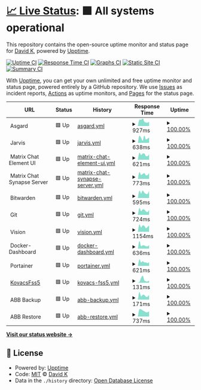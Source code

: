 # [📈 Live Status](https://mrdavidkovacs.github.io/status): <!--live status--> **🟩 All systems operational**

This repository contains the open-source uptime monitor and status page for [David K](https://mrdavidkovacs.github.io/status), powered by [Upptime](https://github.com/upptime/upptime).

[![Uptime CI](https://github.com/mrdavidkovacs/status/workflows/Uptime%20CI/badge.svg)](https://github.com/mrdavidkovacs/status/actions?query=workflow%3A%22Uptime+CI%22)
[![Response Time CI](https://github.com/mrdavidkovacs/status/workflows/Response%20Time%20CI/badge.svg)](https://github.com/mrdavidkovacs/status/actions?query=workflow%3A%22Response+Time+CI%22)
[![Graphs CI](https://github.com/mrdavidkovacs/status/workflows/Graphs%20CI/badge.svg)](https://github.com/mrdavidkovacs/status/actions?query=workflow%3A%22Graphs+CI%22)
[![Static Site CI](https://github.com/mrdavidkovacs/status/workflows/Static%20Site%20CI/badge.svg)](https://github.com/mrdavidkovacs/status/actions?query=workflow%3A%22Static+Site+CI%22)
[![Summary CI](https://github.com/mrdavidkovacs/status/workflows/Summary%20CI/badge.svg)](https://github.com/mrdavidkovacs/status/actions?query=workflow%3A%22Summary+CI%22)

With [Upptime](https://upptime.js.org), you can get your own unlimited and free uptime monitor and status page, powered entirely by a GitHub repository. We use [Issues](https://github.com/mrdavidkovacs/status/issues) as incident reports, [Actions](https://github.com/mrdavidkovacs/status/actions) as uptime monitors, and [Pages](https://mrdavidkovacs.github.io/status) for the status page.

<!--start: status pages-->
<!-- This summary is generated by Upptime (https://github.com/upptime/upptime) -->
<!-- Do not edit this manually, your changes will be overwritten -->
<!-- prettier-ignore -->
| URL | Status | History | Response Time | Uptime |
| --- | ------ | ------- | ------------- | ------ |
| <img alt="" src="https://www.synology.com/img/company/branding/synology_logo_variations2-4.jpg" height="13"> Asgard | 🟩 Up | [asgard.yml](https://github.com/mrdavidkovacs/status/commits/HEAD/history/asgard.yml) | <details><summary><img alt="Response time graph" src="./graphs/asgard/response-time-week.png" height="20"> 927ms</summary><br><a href="https://status.kovacs.pw/history/asgard"><img alt="Response time 1022" src="https://img.shields.io/endpoint?url=https%3A%2F%2Fraw.githubusercontent.com%2Fmrdavidkovacs%2Fstatus%2FHEAD%2Fapi%2Fasgard%2Fresponse-time.json"></a><br><a href="https://status.kovacs.pw/history/asgard"><img alt="24-hour response time 775" src="https://img.shields.io/endpoint?url=https%3A%2F%2Fraw.githubusercontent.com%2Fmrdavidkovacs%2Fstatus%2FHEAD%2Fapi%2Fasgard%2Fresponse-time-day.json"></a><br><a href="https://status.kovacs.pw/history/asgard"><img alt="7-day response time 927" src="https://img.shields.io/endpoint?url=https%3A%2F%2Fraw.githubusercontent.com%2Fmrdavidkovacs%2Fstatus%2FHEAD%2Fapi%2Fasgard%2Fresponse-time-week.json"></a><br><a href="https://status.kovacs.pw/history/asgard"><img alt="30-day response time 1240" src="https://img.shields.io/endpoint?url=https%3A%2F%2Fraw.githubusercontent.com%2Fmrdavidkovacs%2Fstatus%2FHEAD%2Fapi%2Fasgard%2Fresponse-time-month.json"></a><br><a href="https://status.kovacs.pw/history/asgard"><img alt="1-year response time 1022" src="https://img.shields.io/endpoint?url=https%3A%2F%2Fraw.githubusercontent.com%2Fmrdavidkovacs%2Fstatus%2FHEAD%2Fapi%2Fasgard%2Fresponse-time-year.json"></a></details> | <details><summary><a href="https://status.kovacs.pw/history/asgard">100.00%</a></summary><a href="https://status.kovacs.pw/history/asgard"><img alt="All-time uptime 99.80%" src="https://img.shields.io/endpoint?url=https%3A%2F%2Fraw.githubusercontent.com%2Fmrdavidkovacs%2Fstatus%2FHEAD%2Fapi%2Fasgard%2Fuptime.json"></a><br><a href="https://status.kovacs.pw/history/asgard"><img alt="24-hour uptime 100.00%" src="https://img.shields.io/endpoint?url=https%3A%2F%2Fraw.githubusercontent.com%2Fmrdavidkovacs%2Fstatus%2FHEAD%2Fapi%2Fasgard%2Fuptime-day.json"></a><br><a href="https://status.kovacs.pw/history/asgard"><img alt="7-day uptime 100.00%" src="https://img.shields.io/endpoint?url=https%3A%2F%2Fraw.githubusercontent.com%2Fmrdavidkovacs%2Fstatus%2FHEAD%2Fapi%2Fasgard%2Fuptime-week.json"></a><br><a href="https://status.kovacs.pw/history/asgard"><img alt="30-day uptime 99.87%" src="https://img.shields.io/endpoint?url=https%3A%2F%2Fraw.githubusercontent.com%2Fmrdavidkovacs%2Fstatus%2FHEAD%2Fapi%2Fasgard%2Fuptime-month.json"></a><br><a href="https://status.kovacs.pw/history/asgard"><img alt="1-year uptime 99.80%" src="https://img.shields.io/endpoint?url=https%3A%2F%2Fraw.githubusercontent.com%2Fmrdavidkovacs%2Fstatus%2FHEAD%2Fapi%2Fasgard%2Fuptime-year.json"></a></details>
| <img alt="" src="https://www.home-assistant.io/images/home-assistant-logo.svg" height="13"> Jarvis | 🟩 Up | [jarvis.yml](https://github.com/mrdavidkovacs/status/commits/HEAD/history/jarvis.yml) | <details><summary><img alt="Response time graph" src="./graphs/jarvis/response-time-week.png" height="20"> 638ms</summary><br><a href="https://status.kovacs.pw/history/jarvis"><img alt="Response time 677" src="https://img.shields.io/endpoint?url=https%3A%2F%2Fraw.githubusercontent.com%2Fmrdavidkovacs%2Fstatus%2FHEAD%2Fapi%2Fjarvis%2Fresponse-time.json"></a><br><a href="https://status.kovacs.pw/history/jarvis"><img alt="24-hour response time 682" src="https://img.shields.io/endpoint?url=https%3A%2F%2Fraw.githubusercontent.com%2Fmrdavidkovacs%2Fstatus%2FHEAD%2Fapi%2Fjarvis%2Fresponse-time-day.json"></a><br><a href="https://status.kovacs.pw/history/jarvis"><img alt="7-day response time 638" src="https://img.shields.io/endpoint?url=https%3A%2F%2Fraw.githubusercontent.com%2Fmrdavidkovacs%2Fstatus%2FHEAD%2Fapi%2Fjarvis%2Fresponse-time-week.json"></a><br><a href="https://status.kovacs.pw/history/jarvis"><img alt="30-day response time 804" src="https://img.shields.io/endpoint?url=https%3A%2F%2Fraw.githubusercontent.com%2Fmrdavidkovacs%2Fstatus%2FHEAD%2Fapi%2Fjarvis%2Fresponse-time-month.json"></a><br><a href="https://status.kovacs.pw/history/jarvis"><img alt="1-year response time 677" src="https://img.shields.io/endpoint?url=https%3A%2F%2Fraw.githubusercontent.com%2Fmrdavidkovacs%2Fstatus%2FHEAD%2Fapi%2Fjarvis%2Fresponse-time-year.json"></a></details> | <details><summary><a href="https://status.kovacs.pw/history/jarvis">100.00%</a></summary><a href="https://status.kovacs.pw/history/jarvis"><img alt="All-time uptime 99.68%" src="https://img.shields.io/endpoint?url=https%3A%2F%2Fraw.githubusercontent.com%2Fmrdavidkovacs%2Fstatus%2FHEAD%2Fapi%2Fjarvis%2Fuptime.json"></a><br><a href="https://status.kovacs.pw/history/jarvis"><img alt="24-hour uptime 100.00%" src="https://img.shields.io/endpoint?url=https%3A%2F%2Fraw.githubusercontent.com%2Fmrdavidkovacs%2Fstatus%2FHEAD%2Fapi%2Fjarvis%2Fuptime-day.json"></a><br><a href="https://status.kovacs.pw/history/jarvis"><img alt="7-day uptime 100.00%" src="https://img.shields.io/endpoint?url=https%3A%2F%2Fraw.githubusercontent.com%2Fmrdavidkovacs%2Fstatus%2FHEAD%2Fapi%2Fjarvis%2Fuptime-week.json"></a><br><a href="https://status.kovacs.pw/history/jarvis"><img alt="30-day uptime 99.84%" src="https://img.shields.io/endpoint?url=https%3A%2F%2Fraw.githubusercontent.com%2Fmrdavidkovacs%2Fstatus%2FHEAD%2Fapi%2Fjarvis%2Fuptime-month.json"></a><br><a href="https://status.kovacs.pw/history/jarvis"><img alt="1-year uptime 99.68%" src="https://img.shields.io/endpoint?url=https%3A%2F%2Fraw.githubusercontent.com%2Fmrdavidkovacs%2Fstatus%2FHEAD%2Fapi%2Fjarvis%2Fuptime-year.json"></a></details>
| <img alt="" src="https://avatars.githubusercontent.com/u/8418310" height="13"> Matrix Chat Element UI | 🟩 Up | [matrix-chat-element-ui.yml](https://github.com/mrdavidkovacs/status/commits/HEAD/history/matrix-chat-element-ui.yml) | <details><summary><img alt="Response time graph" src="./graphs/matrix-chat-element-ui/response-time-week.png" height="20"> 621ms</summary><br><a href="https://status.kovacs.pw/history/matrix-chat-element-ui"><img alt="Response time 593" src="https://img.shields.io/endpoint?url=https%3A%2F%2Fraw.githubusercontent.com%2Fmrdavidkovacs%2Fstatus%2FHEAD%2Fapi%2Fmatrix-chat-element-ui%2Fresponse-time.json"></a><br><a href="https://status.kovacs.pw/history/matrix-chat-element-ui"><img alt="24-hour response time 616" src="https://img.shields.io/endpoint?url=https%3A%2F%2Fraw.githubusercontent.com%2Fmrdavidkovacs%2Fstatus%2FHEAD%2Fapi%2Fmatrix-chat-element-ui%2Fresponse-time-day.json"></a><br><a href="https://status.kovacs.pw/history/matrix-chat-element-ui"><img alt="7-day response time 621" src="https://img.shields.io/endpoint?url=https%3A%2F%2Fraw.githubusercontent.com%2Fmrdavidkovacs%2Fstatus%2FHEAD%2Fapi%2Fmatrix-chat-element-ui%2Fresponse-time-week.json"></a><br><a href="https://status.kovacs.pw/history/matrix-chat-element-ui"><img alt="30-day response time 700" src="https://img.shields.io/endpoint?url=https%3A%2F%2Fraw.githubusercontent.com%2Fmrdavidkovacs%2Fstatus%2FHEAD%2Fapi%2Fmatrix-chat-element-ui%2Fresponse-time-month.json"></a><br><a href="https://status.kovacs.pw/history/matrix-chat-element-ui"><img alt="1-year response time 593" src="https://img.shields.io/endpoint?url=https%3A%2F%2Fraw.githubusercontent.com%2Fmrdavidkovacs%2Fstatus%2FHEAD%2Fapi%2Fmatrix-chat-element-ui%2Fresponse-time-year.json"></a></details> | <details><summary><a href="https://status.kovacs.pw/history/matrix-chat-element-ui">100.00%</a></summary><a href="https://status.kovacs.pw/history/matrix-chat-element-ui"><img alt="All-time uptime 99.74%" src="https://img.shields.io/endpoint?url=https%3A%2F%2Fraw.githubusercontent.com%2Fmrdavidkovacs%2Fstatus%2FHEAD%2Fapi%2Fmatrix-chat-element-ui%2Fuptime.json"></a><br><a href="https://status.kovacs.pw/history/matrix-chat-element-ui"><img alt="24-hour uptime 100.00%" src="https://img.shields.io/endpoint?url=https%3A%2F%2Fraw.githubusercontent.com%2Fmrdavidkovacs%2Fstatus%2FHEAD%2Fapi%2Fmatrix-chat-element-ui%2Fuptime-day.json"></a><br><a href="https://status.kovacs.pw/history/matrix-chat-element-ui"><img alt="7-day uptime 100.00%" src="https://img.shields.io/endpoint?url=https%3A%2F%2Fraw.githubusercontent.com%2Fmrdavidkovacs%2Fstatus%2FHEAD%2Fapi%2Fmatrix-chat-element-ui%2Fuptime-week.json"></a><br><a href="https://status.kovacs.pw/history/matrix-chat-element-ui"><img alt="30-day uptime 99.87%" src="https://img.shields.io/endpoint?url=https%3A%2F%2Fraw.githubusercontent.com%2Fmrdavidkovacs%2Fstatus%2FHEAD%2Fapi%2Fmatrix-chat-element-ui%2Fuptime-month.json"></a><br><a href="https://status.kovacs.pw/history/matrix-chat-element-ui"><img alt="1-year uptime 99.74%" src="https://img.shields.io/endpoint?url=https%3A%2F%2Fraw.githubusercontent.com%2Fmrdavidkovacs%2Fstatus%2FHEAD%2Fapi%2Fmatrix-chat-element-ui%2Fuptime-year.json"></a></details>
| <img alt="" src="https://avatars.githubusercontent.com/u/8418310" height="13"> Matrix Chat Synapse Server | 🟩 Up | [matrix-chat-synapse-server.yml](https://github.com/mrdavidkovacs/status/commits/HEAD/history/matrix-chat-synapse-server.yml) | <details><summary><img alt="Response time graph" src="./graphs/matrix-chat-synapse-server/response-time-week.png" height="20"> 773ms</summary><br><a href="https://status.kovacs.pw/history/matrix-chat-synapse-server"><img alt="Response time 739" src="https://img.shields.io/endpoint?url=https%3A%2F%2Fraw.githubusercontent.com%2Fmrdavidkovacs%2Fstatus%2FHEAD%2Fapi%2Fmatrix-chat-synapse-server%2Fresponse-time.json"></a><br><a href="https://status.kovacs.pw/history/matrix-chat-synapse-server"><img alt="24-hour response time 901" src="https://img.shields.io/endpoint?url=https%3A%2F%2Fraw.githubusercontent.com%2Fmrdavidkovacs%2Fstatus%2FHEAD%2Fapi%2Fmatrix-chat-synapse-server%2Fresponse-time-day.json"></a><br><a href="https://status.kovacs.pw/history/matrix-chat-synapse-server"><img alt="7-day response time 773" src="https://img.shields.io/endpoint?url=https%3A%2F%2Fraw.githubusercontent.com%2Fmrdavidkovacs%2Fstatus%2FHEAD%2Fapi%2Fmatrix-chat-synapse-server%2Fresponse-time-week.json"></a><br><a href="https://status.kovacs.pw/history/matrix-chat-synapse-server"><img alt="30-day response time 913" src="https://img.shields.io/endpoint?url=https%3A%2F%2Fraw.githubusercontent.com%2Fmrdavidkovacs%2Fstatus%2FHEAD%2Fapi%2Fmatrix-chat-synapse-server%2Fresponse-time-month.json"></a><br><a href="https://status.kovacs.pw/history/matrix-chat-synapse-server"><img alt="1-year response time 739" src="https://img.shields.io/endpoint?url=https%3A%2F%2Fraw.githubusercontent.com%2Fmrdavidkovacs%2Fstatus%2FHEAD%2Fapi%2Fmatrix-chat-synapse-server%2Fresponse-time-year.json"></a></details> | <details><summary><a href="https://status.kovacs.pw/history/matrix-chat-synapse-server">100.00%</a></summary><a href="https://status.kovacs.pw/history/matrix-chat-synapse-server"><img alt="All-time uptime 99.47%" src="https://img.shields.io/endpoint?url=https%3A%2F%2Fraw.githubusercontent.com%2Fmrdavidkovacs%2Fstatus%2FHEAD%2Fapi%2Fmatrix-chat-synapse-server%2Fuptime.json"></a><br><a href="https://status.kovacs.pw/history/matrix-chat-synapse-server"><img alt="24-hour uptime 100.00%" src="https://img.shields.io/endpoint?url=https%3A%2F%2Fraw.githubusercontent.com%2Fmrdavidkovacs%2Fstatus%2FHEAD%2Fapi%2Fmatrix-chat-synapse-server%2Fuptime-day.json"></a><br><a href="https://status.kovacs.pw/history/matrix-chat-synapse-server"><img alt="7-day uptime 100.00%" src="https://img.shields.io/endpoint?url=https%3A%2F%2Fraw.githubusercontent.com%2Fmrdavidkovacs%2Fstatus%2FHEAD%2Fapi%2Fmatrix-chat-synapse-server%2Fuptime-week.json"></a><br><a href="https://status.kovacs.pw/history/matrix-chat-synapse-server"><img alt="30-day uptime 99.87%" src="https://img.shields.io/endpoint?url=https%3A%2F%2Fraw.githubusercontent.com%2Fmrdavidkovacs%2Fstatus%2FHEAD%2Fapi%2Fmatrix-chat-synapse-server%2Fuptime-month.json"></a><br><a href="https://status.kovacs.pw/history/matrix-chat-synapse-server"><img alt="1-year uptime 99.47%" src="https://img.shields.io/endpoint?url=https%3A%2F%2Fraw.githubusercontent.com%2Fmrdavidkovacs%2Fstatus%2FHEAD%2Fapi%2Fmatrix-chat-synapse-server%2Fuptime-year.json"></a></details>
| <img alt="" src="https://cdn.icon-icons.com/icons2/2108/PNG/512/bitwarden_icon_130977.png" height="13"> Bitwarden | 🟩 Up | [bitwarden.yml](https://github.com/mrdavidkovacs/status/commits/HEAD/history/bitwarden.yml) | <details><summary><img alt="Response time graph" src="./graphs/bitwarden/response-time-week.png" height="20"> 595ms</summary><br><a href="https://status.kovacs.pw/history/bitwarden"><img alt="Response time 581" src="https://img.shields.io/endpoint?url=https%3A%2F%2Fraw.githubusercontent.com%2Fmrdavidkovacs%2Fstatus%2FHEAD%2Fapi%2Fbitwarden%2Fresponse-time.json"></a><br><a href="https://status.kovacs.pw/history/bitwarden"><img alt="24-hour response time 721" src="https://img.shields.io/endpoint?url=https%3A%2F%2Fraw.githubusercontent.com%2Fmrdavidkovacs%2Fstatus%2FHEAD%2Fapi%2Fbitwarden%2Fresponse-time-day.json"></a><br><a href="https://status.kovacs.pw/history/bitwarden"><img alt="7-day response time 595" src="https://img.shields.io/endpoint?url=https%3A%2F%2Fraw.githubusercontent.com%2Fmrdavidkovacs%2Fstatus%2FHEAD%2Fapi%2Fbitwarden%2Fresponse-time-week.json"></a><br><a href="https://status.kovacs.pw/history/bitwarden"><img alt="30-day response time 713" src="https://img.shields.io/endpoint?url=https%3A%2F%2Fraw.githubusercontent.com%2Fmrdavidkovacs%2Fstatus%2FHEAD%2Fapi%2Fbitwarden%2Fresponse-time-month.json"></a><br><a href="https://status.kovacs.pw/history/bitwarden"><img alt="1-year response time 581" src="https://img.shields.io/endpoint?url=https%3A%2F%2Fraw.githubusercontent.com%2Fmrdavidkovacs%2Fstatus%2FHEAD%2Fapi%2Fbitwarden%2Fresponse-time-year.json"></a></details> | <details><summary><a href="https://status.kovacs.pw/history/bitwarden">100.00%</a></summary><a href="https://status.kovacs.pw/history/bitwarden"><img alt="All-time uptime 99.74%" src="https://img.shields.io/endpoint?url=https%3A%2F%2Fraw.githubusercontent.com%2Fmrdavidkovacs%2Fstatus%2FHEAD%2Fapi%2Fbitwarden%2Fuptime.json"></a><br><a href="https://status.kovacs.pw/history/bitwarden"><img alt="24-hour uptime 100.00%" src="https://img.shields.io/endpoint?url=https%3A%2F%2Fraw.githubusercontent.com%2Fmrdavidkovacs%2Fstatus%2FHEAD%2Fapi%2Fbitwarden%2Fuptime-day.json"></a><br><a href="https://status.kovacs.pw/history/bitwarden"><img alt="7-day uptime 100.00%" src="https://img.shields.io/endpoint?url=https%3A%2F%2Fraw.githubusercontent.com%2Fmrdavidkovacs%2Fstatus%2FHEAD%2Fapi%2Fbitwarden%2Fuptime-week.json"></a><br><a href="https://status.kovacs.pw/history/bitwarden"><img alt="30-day uptime 99.87%" src="https://img.shields.io/endpoint?url=https%3A%2F%2Fraw.githubusercontent.com%2Fmrdavidkovacs%2Fstatus%2FHEAD%2Fapi%2Fbitwarden%2Fuptime-month.json"></a><br><a href="https://status.kovacs.pw/history/bitwarden"><img alt="1-year uptime 99.74%" src="https://img.shields.io/endpoint?url=https%3A%2F%2Fraw.githubusercontent.com%2Fmrdavidkovacs%2Fstatus%2FHEAD%2Fapi%2Fbitwarden%2Fuptime-year.json"></a></details>
| <img alt="" src="https://gitea.io/images/gitea.png" height="13"> Git | 🟩 Up | [git.yml](https://github.com/mrdavidkovacs/status/commits/HEAD/history/git.yml) | <details><summary><img alt="Response time graph" src="./graphs/git/response-time-week.png" height="20"> 724ms</summary><br><a href="https://status.kovacs.pw/history/git"><img alt="Response time 693" src="https://img.shields.io/endpoint?url=https%3A%2F%2Fraw.githubusercontent.com%2Fmrdavidkovacs%2Fstatus%2FHEAD%2Fapi%2Fgit%2Fresponse-time.json"></a><br><a href="https://status.kovacs.pw/history/git"><img alt="24-hour response time 747" src="https://img.shields.io/endpoint?url=https%3A%2F%2Fraw.githubusercontent.com%2Fmrdavidkovacs%2Fstatus%2FHEAD%2Fapi%2Fgit%2Fresponse-time-day.json"></a><br><a href="https://status.kovacs.pw/history/git"><img alt="7-day response time 724" src="https://img.shields.io/endpoint?url=https%3A%2F%2Fraw.githubusercontent.com%2Fmrdavidkovacs%2Fstatus%2FHEAD%2Fapi%2Fgit%2Fresponse-time-week.json"></a><br><a href="https://status.kovacs.pw/history/git"><img alt="30-day response time 818" src="https://img.shields.io/endpoint?url=https%3A%2F%2Fraw.githubusercontent.com%2Fmrdavidkovacs%2Fstatus%2FHEAD%2Fapi%2Fgit%2Fresponse-time-month.json"></a><br><a href="https://status.kovacs.pw/history/git"><img alt="1-year response time 693" src="https://img.shields.io/endpoint?url=https%3A%2F%2Fraw.githubusercontent.com%2Fmrdavidkovacs%2Fstatus%2FHEAD%2Fapi%2Fgit%2Fresponse-time-year.json"></a></details> | <details><summary><a href="https://status.kovacs.pw/history/git">100.00%</a></summary><a href="https://status.kovacs.pw/history/git"><img alt="All-time uptime 99.74%" src="https://img.shields.io/endpoint?url=https%3A%2F%2Fraw.githubusercontent.com%2Fmrdavidkovacs%2Fstatus%2FHEAD%2Fapi%2Fgit%2Fuptime.json"></a><br><a href="https://status.kovacs.pw/history/git"><img alt="24-hour uptime 100.00%" src="https://img.shields.io/endpoint?url=https%3A%2F%2Fraw.githubusercontent.com%2Fmrdavidkovacs%2Fstatus%2FHEAD%2Fapi%2Fgit%2Fuptime-day.json"></a><br><a href="https://status.kovacs.pw/history/git"><img alt="7-day uptime 100.00%" src="https://img.shields.io/endpoint?url=https%3A%2F%2Fraw.githubusercontent.com%2Fmrdavidkovacs%2Fstatus%2FHEAD%2Fapi%2Fgit%2Fuptime-week.json"></a><br><a href="https://status.kovacs.pw/history/git"><img alt="30-day uptime 99.87%" src="https://img.shields.io/endpoint?url=https%3A%2F%2Fraw.githubusercontent.com%2Fmrdavidkovacs%2Fstatus%2FHEAD%2Fapi%2Fgit%2Fuptime-month.json"></a><br><a href="https://status.kovacs.pw/history/git"><img alt="1-year uptime 99.74%" src="https://img.shields.io/endpoint?url=https%3A%2F%2Fraw.githubusercontent.com%2Fmrdavidkovacs%2Fstatus%2FHEAD%2Fapi%2Fgit%2Fuptime-year.json"></a></details>
| <img alt="" src="https://avatars.githubusercontent.com/u/5375661?s=200&v=4" height="13"> Vision | 🟩 Up | [vision.yml](https://github.com/mrdavidkovacs/status/commits/HEAD/history/vision.yml) | <details><summary><img alt="Response time graph" src="./graphs/vision/response-time-week.png" height="20"> 1154ms</summary><br><a href="https://status.kovacs.pw/history/vision"><img alt="Response time 736" src="https://img.shields.io/endpoint?url=https%3A%2F%2Fraw.githubusercontent.com%2Fmrdavidkovacs%2Fstatus%2FHEAD%2Fapi%2Fvision%2Fresponse-time.json"></a><br><a href="https://status.kovacs.pw/history/vision"><img alt="24-hour response time 1315" src="https://img.shields.io/endpoint?url=https%3A%2F%2Fraw.githubusercontent.com%2Fmrdavidkovacs%2Fstatus%2FHEAD%2Fapi%2Fvision%2Fresponse-time-day.json"></a><br><a href="https://status.kovacs.pw/history/vision"><img alt="7-day response time 1154" src="https://img.shields.io/endpoint?url=https%3A%2F%2Fraw.githubusercontent.com%2Fmrdavidkovacs%2Fstatus%2FHEAD%2Fapi%2Fvision%2Fresponse-time-week.json"></a><br><a href="https://status.kovacs.pw/history/vision"><img alt="30-day response time 1271" src="https://img.shields.io/endpoint?url=https%3A%2F%2Fraw.githubusercontent.com%2Fmrdavidkovacs%2Fstatus%2FHEAD%2Fapi%2Fvision%2Fresponse-time-month.json"></a><br><a href="https://status.kovacs.pw/history/vision"><img alt="1-year response time 736" src="https://img.shields.io/endpoint?url=https%3A%2F%2Fraw.githubusercontent.com%2Fmrdavidkovacs%2Fstatus%2FHEAD%2Fapi%2Fvision%2Fresponse-time-year.json"></a></details> | <details><summary><a href="https://status.kovacs.pw/history/vision">100.00%</a></summary><a href="https://status.kovacs.pw/history/vision"><img alt="All-time uptime 99.65%" src="https://img.shields.io/endpoint?url=https%3A%2F%2Fraw.githubusercontent.com%2Fmrdavidkovacs%2Fstatus%2FHEAD%2Fapi%2Fvision%2Fuptime.json"></a><br><a href="https://status.kovacs.pw/history/vision"><img alt="24-hour uptime 100.00%" src="https://img.shields.io/endpoint?url=https%3A%2F%2Fraw.githubusercontent.com%2Fmrdavidkovacs%2Fstatus%2FHEAD%2Fapi%2Fvision%2Fuptime-day.json"></a><br><a href="https://status.kovacs.pw/history/vision"><img alt="7-day uptime 100.00%" src="https://img.shields.io/endpoint?url=https%3A%2F%2Fraw.githubusercontent.com%2Fmrdavidkovacs%2Fstatus%2FHEAD%2Fapi%2Fvision%2Fuptime-week.json"></a><br><a href="https://status.kovacs.pw/history/vision"><img alt="30-day uptime 99.87%" src="https://img.shields.io/endpoint?url=https%3A%2F%2Fraw.githubusercontent.com%2Fmrdavidkovacs%2Fstatus%2FHEAD%2Fapi%2Fvision%2Fuptime-month.json"></a><br><a href="https://status.kovacs.pw/history/vision"><img alt="1-year uptime 99.65%" src="https://img.shields.io/endpoint?url=https%3A%2F%2Fraw.githubusercontent.com%2Fmrdavidkovacs%2Fstatus%2FHEAD%2Fapi%2Fvision%2Fuptime-year.json"></a></details>
| <img alt="" src="https://cdn.icon-icons.com/icons2/2389/PNG/512/docker_logo_icon_145331.png" height="13"> Docker-Dashboard | 🟩 Up | [docker-dashboard.yml](https://github.com/mrdavidkovacs/status/commits/HEAD/history/docker-dashboard.yml) | <details><summary><img alt="Response time graph" src="./graphs/docker-dashboard/response-time-week.png" height="20"> 636ms</summary><br><a href="https://status.kovacs.pw/history/docker-dashboard"><img alt="Response time 587" src="https://img.shields.io/endpoint?url=https%3A%2F%2Fraw.githubusercontent.com%2Fmrdavidkovacs%2Fstatus%2FHEAD%2Fapi%2Fdocker-dashboard%2Fresponse-time.json"></a><br><a href="https://status.kovacs.pw/history/docker-dashboard"><img alt="24-hour response time 620" src="https://img.shields.io/endpoint?url=https%3A%2F%2Fraw.githubusercontent.com%2Fmrdavidkovacs%2Fstatus%2FHEAD%2Fapi%2Fdocker-dashboard%2Fresponse-time-day.json"></a><br><a href="https://status.kovacs.pw/history/docker-dashboard"><img alt="7-day response time 636" src="https://img.shields.io/endpoint?url=https%3A%2F%2Fraw.githubusercontent.com%2Fmrdavidkovacs%2Fstatus%2FHEAD%2Fapi%2Fdocker-dashboard%2Fresponse-time-week.json"></a><br><a href="https://status.kovacs.pw/history/docker-dashboard"><img alt="30-day response time 666" src="https://img.shields.io/endpoint?url=https%3A%2F%2Fraw.githubusercontent.com%2Fmrdavidkovacs%2Fstatus%2FHEAD%2Fapi%2Fdocker-dashboard%2Fresponse-time-month.json"></a><br><a href="https://status.kovacs.pw/history/docker-dashboard"><img alt="1-year response time 587" src="https://img.shields.io/endpoint?url=https%3A%2F%2Fraw.githubusercontent.com%2Fmrdavidkovacs%2Fstatus%2FHEAD%2Fapi%2Fdocker-dashboard%2Fresponse-time-year.json"></a></details> | <details><summary><a href="https://status.kovacs.pw/history/docker-dashboard">100.00%</a></summary><a href="https://status.kovacs.pw/history/docker-dashboard"><img alt="All-time uptime 94.21%" src="https://img.shields.io/endpoint?url=https%3A%2F%2Fraw.githubusercontent.com%2Fmrdavidkovacs%2Fstatus%2FHEAD%2Fapi%2Fdocker-dashboard%2Fuptime.json"></a><br><a href="https://status.kovacs.pw/history/docker-dashboard"><img alt="24-hour uptime 100.00%" src="https://img.shields.io/endpoint?url=https%3A%2F%2Fraw.githubusercontent.com%2Fmrdavidkovacs%2Fstatus%2FHEAD%2Fapi%2Fdocker-dashboard%2Fuptime-day.json"></a><br><a href="https://status.kovacs.pw/history/docker-dashboard"><img alt="7-day uptime 100.00%" src="https://img.shields.io/endpoint?url=https%3A%2F%2Fraw.githubusercontent.com%2Fmrdavidkovacs%2Fstatus%2FHEAD%2Fapi%2Fdocker-dashboard%2Fuptime-week.json"></a><br><a href="https://status.kovacs.pw/history/docker-dashboard"><img alt="30-day uptime 99.87%" src="https://img.shields.io/endpoint?url=https%3A%2F%2Fraw.githubusercontent.com%2Fmrdavidkovacs%2Fstatus%2FHEAD%2Fapi%2Fdocker-dashboard%2Fuptime-month.json"></a><br><a href="https://status.kovacs.pw/history/docker-dashboard"><img alt="1-year uptime 94.21%" src="https://img.shields.io/endpoint?url=https%3A%2F%2Fraw.githubusercontent.com%2Fmrdavidkovacs%2Fstatus%2FHEAD%2Fapi%2Fdocker-dashboard%2Fuptime-year.json"></a></details>
| <img alt="" src="https://developer.asustor.com/uploadIcons/0020_999_1639454569_Portainer_ce_256.png" height="13"> Portainer | 🟩 Up | [portainer.yml](https://github.com/mrdavidkovacs/status/commits/HEAD/history/portainer.yml) | <details><summary><img alt="Response time graph" src="./graphs/portainer/response-time-week.png" height="20"> 621ms</summary><br><a href="https://status.kovacs.pw/history/portainer"><img alt="Response time 597" src="https://img.shields.io/endpoint?url=https%3A%2F%2Fraw.githubusercontent.com%2Fmrdavidkovacs%2Fstatus%2FHEAD%2Fapi%2Fportainer%2Fresponse-time.json"></a><br><a href="https://status.kovacs.pw/history/portainer"><img alt="24-hour response time 577" src="https://img.shields.io/endpoint?url=https%3A%2F%2Fraw.githubusercontent.com%2Fmrdavidkovacs%2Fstatus%2FHEAD%2Fapi%2Fportainer%2Fresponse-time-day.json"></a><br><a href="https://status.kovacs.pw/history/portainer"><img alt="7-day response time 621" src="https://img.shields.io/endpoint?url=https%3A%2F%2Fraw.githubusercontent.com%2Fmrdavidkovacs%2Fstatus%2FHEAD%2Fapi%2Fportainer%2Fresponse-time-week.json"></a><br><a href="https://status.kovacs.pw/history/portainer"><img alt="30-day response time 813" src="https://img.shields.io/endpoint?url=https%3A%2F%2Fraw.githubusercontent.com%2Fmrdavidkovacs%2Fstatus%2FHEAD%2Fapi%2Fportainer%2Fresponse-time-month.json"></a><br><a href="https://status.kovacs.pw/history/portainer"><img alt="1-year response time 597" src="https://img.shields.io/endpoint?url=https%3A%2F%2Fraw.githubusercontent.com%2Fmrdavidkovacs%2Fstatus%2FHEAD%2Fapi%2Fportainer%2Fresponse-time-year.json"></a></details> | <details><summary><a href="https://status.kovacs.pw/history/portainer">100.00%</a></summary><a href="https://status.kovacs.pw/history/portainer"><img alt="All-time uptime 99.75%" src="https://img.shields.io/endpoint?url=https%3A%2F%2Fraw.githubusercontent.com%2Fmrdavidkovacs%2Fstatus%2FHEAD%2Fapi%2Fportainer%2Fuptime.json"></a><br><a href="https://status.kovacs.pw/history/portainer"><img alt="24-hour uptime 100.00%" src="https://img.shields.io/endpoint?url=https%3A%2F%2Fraw.githubusercontent.com%2Fmrdavidkovacs%2Fstatus%2FHEAD%2Fapi%2Fportainer%2Fuptime-day.json"></a><br><a href="https://status.kovacs.pw/history/portainer"><img alt="7-day uptime 100.00%" src="https://img.shields.io/endpoint?url=https%3A%2F%2Fraw.githubusercontent.com%2Fmrdavidkovacs%2Fstatus%2FHEAD%2Fapi%2Fportainer%2Fuptime-week.json"></a><br><a href="https://status.kovacs.pw/history/portainer"><img alt="30-day uptime 99.88%" src="https://img.shields.io/endpoint?url=https%3A%2F%2Fraw.githubusercontent.com%2Fmrdavidkovacs%2Fstatus%2FHEAD%2Fapi%2Fportainer%2Fuptime-month.json"></a><br><a href="https://status.kovacs.pw/history/portainer"><img alt="1-year uptime 99.75%" src="https://img.shields.io/endpoint?url=https%3A%2F%2Fraw.githubusercontent.com%2Fmrdavidkovacs%2Fstatus%2FHEAD%2Fapi%2Fportainer%2Fuptime-year.json"></a></details>
| <img alt="" src="https://www.synology.com/img/company/branding/synology_logo_variations2-4.jpg" height="13"> [KovacsFss5](https://kovacs-fss5.quickconnect.to/) | 🟩 Up | [kovacs-fss5.yml](https://github.com/mrdavidkovacs/status/commits/HEAD/history/kovacs-fss5.yml) | <details><summary><img alt="Response time graph" src="./graphs/kovacs-fss5/response-time-week.png" height="20"> 131ms</summary><br><a href="https://status.kovacs.pw/history/kovacs-fss5"><img alt="Response time 139" src="https://img.shields.io/endpoint?url=https%3A%2F%2Fraw.githubusercontent.com%2Fmrdavidkovacs%2Fstatus%2FHEAD%2Fapi%2Fkovacs-fss5%2Fresponse-time.json"></a><br><a href="https://status.kovacs.pw/history/kovacs-fss5"><img alt="24-hour response time 99" src="https://img.shields.io/endpoint?url=https%3A%2F%2Fraw.githubusercontent.com%2Fmrdavidkovacs%2Fstatus%2FHEAD%2Fapi%2Fkovacs-fss5%2Fresponse-time-day.json"></a><br><a href="https://status.kovacs.pw/history/kovacs-fss5"><img alt="7-day response time 131" src="https://img.shields.io/endpoint?url=https%3A%2F%2Fraw.githubusercontent.com%2Fmrdavidkovacs%2Fstatus%2FHEAD%2Fapi%2Fkovacs-fss5%2Fresponse-time-week.json"></a><br><a href="https://status.kovacs.pw/history/kovacs-fss5"><img alt="30-day response time 145" src="https://img.shields.io/endpoint?url=https%3A%2F%2Fraw.githubusercontent.com%2Fmrdavidkovacs%2Fstatus%2FHEAD%2Fapi%2Fkovacs-fss5%2Fresponse-time-month.json"></a><br><a href="https://status.kovacs.pw/history/kovacs-fss5"><img alt="1-year response time 139" src="https://img.shields.io/endpoint?url=https%3A%2F%2Fraw.githubusercontent.com%2Fmrdavidkovacs%2Fstatus%2FHEAD%2Fapi%2Fkovacs-fss5%2Fresponse-time-year.json"></a></details> | <details><summary><a href="https://status.kovacs.pw/history/kovacs-fss5">100.00%</a></summary><a href="https://status.kovacs.pw/history/kovacs-fss5"><img alt="All-time uptime 100.00%" src="https://img.shields.io/endpoint?url=https%3A%2F%2Fraw.githubusercontent.com%2Fmrdavidkovacs%2Fstatus%2FHEAD%2Fapi%2Fkovacs-fss5%2Fuptime.json"></a><br><a href="https://status.kovacs.pw/history/kovacs-fss5"><img alt="24-hour uptime 100.00%" src="https://img.shields.io/endpoint?url=https%3A%2F%2Fraw.githubusercontent.com%2Fmrdavidkovacs%2Fstatus%2FHEAD%2Fapi%2Fkovacs-fss5%2Fuptime-day.json"></a><br><a href="https://status.kovacs.pw/history/kovacs-fss5"><img alt="7-day uptime 100.00%" src="https://img.shields.io/endpoint?url=https%3A%2F%2Fraw.githubusercontent.com%2Fmrdavidkovacs%2Fstatus%2FHEAD%2Fapi%2Fkovacs-fss5%2Fuptime-week.json"></a><br><a href="https://status.kovacs.pw/history/kovacs-fss5"><img alt="30-day uptime 100.00%" src="https://img.shields.io/endpoint?url=https%3A%2F%2Fraw.githubusercontent.com%2Fmrdavidkovacs%2Fstatus%2FHEAD%2Fapi%2Fkovacs-fss5%2Fuptime-month.json"></a><br><a href="https://status.kovacs.pw/history/kovacs-fss5"><img alt="1-year uptime 100.00%" src="https://img.shields.io/endpoint?url=https%3A%2F%2Fraw.githubusercontent.com%2Fmrdavidkovacs%2Fstatus%2FHEAD%2Fapi%2Fkovacs-fss5%2Fuptime-year.json"></a></details>
| <img alt="" src="https://www.synology.com/img/company/branding/synology_logo_variations2-4.jpg" height="13"> ABB Backup | 🟩 Up | [abb-backup.yml](https://github.com/mrdavidkovacs/status/commits/HEAD/history/abb-backup.yml) | <details><summary><img alt="Response time graph" src="./graphs/abb-backup/response-time-week.png" height="20"> 171ms</summary><br><a href="https://status.kovacs.pw/history/abb-backup"><img alt="Response time 151" src="https://img.shields.io/endpoint?url=https%3A%2F%2Fraw.githubusercontent.com%2Fmrdavidkovacs%2Fstatus%2FHEAD%2Fapi%2Fabb-backup%2Fresponse-time.json"></a><br><a href="https://status.kovacs.pw/history/abb-backup"><img alt="24-hour response time 181" src="https://img.shields.io/endpoint?url=https%3A%2F%2Fraw.githubusercontent.com%2Fmrdavidkovacs%2Fstatus%2FHEAD%2Fapi%2Fabb-backup%2Fresponse-time-day.json"></a><br><a href="https://status.kovacs.pw/history/abb-backup"><img alt="7-day response time 171" src="https://img.shields.io/endpoint?url=https%3A%2F%2Fraw.githubusercontent.com%2Fmrdavidkovacs%2Fstatus%2FHEAD%2Fapi%2Fabb-backup%2Fresponse-time-week.json"></a><br><a href="https://status.kovacs.pw/history/abb-backup"><img alt="30-day response time 180" src="https://img.shields.io/endpoint?url=https%3A%2F%2Fraw.githubusercontent.com%2Fmrdavidkovacs%2Fstatus%2FHEAD%2Fapi%2Fabb-backup%2Fresponse-time-month.json"></a><br><a href="https://status.kovacs.pw/history/abb-backup"><img alt="1-year response time 151" src="https://img.shields.io/endpoint?url=https%3A%2F%2Fraw.githubusercontent.com%2Fmrdavidkovacs%2Fstatus%2FHEAD%2Fapi%2Fabb-backup%2Fresponse-time-year.json"></a></details> | <details><summary><a href="https://status.kovacs.pw/history/abb-backup">100.00%</a></summary><a href="https://status.kovacs.pw/history/abb-backup"><img alt="All-time uptime 99.97%" src="https://img.shields.io/endpoint?url=https%3A%2F%2Fraw.githubusercontent.com%2Fmrdavidkovacs%2Fstatus%2FHEAD%2Fapi%2Fabb-backup%2Fuptime.json"></a><br><a href="https://status.kovacs.pw/history/abb-backup"><img alt="24-hour uptime 100.00%" src="https://img.shields.io/endpoint?url=https%3A%2F%2Fraw.githubusercontent.com%2Fmrdavidkovacs%2Fstatus%2FHEAD%2Fapi%2Fabb-backup%2Fuptime-day.json"></a><br><a href="https://status.kovacs.pw/history/abb-backup"><img alt="7-day uptime 100.00%" src="https://img.shields.io/endpoint?url=https%3A%2F%2Fraw.githubusercontent.com%2Fmrdavidkovacs%2Fstatus%2FHEAD%2Fapi%2Fabb-backup%2Fuptime-week.json"></a><br><a href="https://status.kovacs.pw/history/abb-backup"><img alt="30-day uptime 99.88%" src="https://img.shields.io/endpoint?url=https%3A%2F%2Fraw.githubusercontent.com%2Fmrdavidkovacs%2Fstatus%2FHEAD%2Fapi%2Fabb-backup%2Fuptime-month.json"></a><br><a href="https://status.kovacs.pw/history/abb-backup"><img alt="1-year uptime 99.97%" src="https://img.shields.io/endpoint?url=https%3A%2F%2Fraw.githubusercontent.com%2Fmrdavidkovacs%2Fstatus%2FHEAD%2Fapi%2Fabb-backup%2Fuptime-year.json"></a></details>
| <img alt="" src="https://www.synology.com/img/company/branding/synology_logo_variations2-4.jpg" height="13"> ABB Restore | 🟩 Up | [abb-restore.yml](https://github.com/mrdavidkovacs/status/commits/HEAD/history/abb-restore.yml) | <details><summary><img alt="Response time graph" src="./graphs/abb-restore/response-time-week.png" height="20"> 737ms</summary><br><a href="https://status.kovacs.pw/history/abb-restore"><img alt="Response time 726" src="https://img.shields.io/endpoint?url=https%3A%2F%2Fraw.githubusercontent.com%2Fmrdavidkovacs%2Fstatus%2FHEAD%2Fapi%2Fabb-restore%2Fresponse-time.json"></a><br><a href="https://status.kovacs.pw/history/abb-restore"><img alt="24-hour response time 662" src="https://img.shields.io/endpoint?url=https%3A%2F%2Fraw.githubusercontent.com%2Fmrdavidkovacs%2Fstatus%2FHEAD%2Fapi%2Fabb-restore%2Fresponse-time-day.json"></a><br><a href="https://status.kovacs.pw/history/abb-restore"><img alt="7-day response time 737" src="https://img.shields.io/endpoint?url=https%3A%2F%2Fraw.githubusercontent.com%2Fmrdavidkovacs%2Fstatus%2FHEAD%2Fapi%2Fabb-restore%2Fresponse-time-week.json"></a><br><a href="https://status.kovacs.pw/history/abb-restore"><img alt="30-day response time 772" src="https://img.shields.io/endpoint?url=https%3A%2F%2Fraw.githubusercontent.com%2Fmrdavidkovacs%2Fstatus%2FHEAD%2Fapi%2Fabb-restore%2Fresponse-time-month.json"></a><br><a href="https://status.kovacs.pw/history/abb-restore"><img alt="1-year response time 726" src="https://img.shields.io/endpoint?url=https%3A%2F%2Fraw.githubusercontent.com%2Fmrdavidkovacs%2Fstatus%2FHEAD%2Fapi%2Fabb-restore%2Fresponse-time-year.json"></a></details> | <details><summary><a href="https://status.kovacs.pw/history/abb-restore">100.00%</a></summary><a href="https://status.kovacs.pw/history/abb-restore"><img alt="All-time uptime 99.81%" src="https://img.shields.io/endpoint?url=https%3A%2F%2Fraw.githubusercontent.com%2Fmrdavidkovacs%2Fstatus%2FHEAD%2Fapi%2Fabb-restore%2Fuptime.json"></a><br><a href="https://status.kovacs.pw/history/abb-restore"><img alt="24-hour uptime 100.00%" src="https://img.shields.io/endpoint?url=https%3A%2F%2Fraw.githubusercontent.com%2Fmrdavidkovacs%2Fstatus%2FHEAD%2Fapi%2Fabb-restore%2Fuptime-day.json"></a><br><a href="https://status.kovacs.pw/history/abb-restore"><img alt="7-day uptime 100.00%" src="https://img.shields.io/endpoint?url=https%3A%2F%2Fraw.githubusercontent.com%2Fmrdavidkovacs%2Fstatus%2FHEAD%2Fapi%2Fabb-restore%2Fuptime-week.json"></a><br><a href="https://status.kovacs.pw/history/abb-restore"><img alt="30-day uptime 99.88%" src="https://img.shields.io/endpoint?url=https%3A%2F%2Fraw.githubusercontent.com%2Fmrdavidkovacs%2Fstatus%2FHEAD%2Fapi%2Fabb-restore%2Fuptime-month.json"></a><br><a href="https://status.kovacs.pw/history/abb-restore"><img alt="1-year uptime 99.81%" src="https://img.shields.io/endpoint?url=https%3A%2F%2Fraw.githubusercontent.com%2Fmrdavidkovacs%2Fstatus%2FHEAD%2Fapi%2Fabb-restore%2Fuptime-year.json"></a></details>

<!--end: status pages-->

[**Visit our status website →**](https://mrdavidkovacs.github.io/status)

## 📄 License

- Powered by: [Upptime](https://github.com/upptime/upptime)
- Code: [MIT](./LICENSE) © [David K](https://mrdavidkovacs.github.io/status)
- Data in the `./history` directory: [Open Database License](https://opendatacommons.org/licenses/odbl/1-0/)
